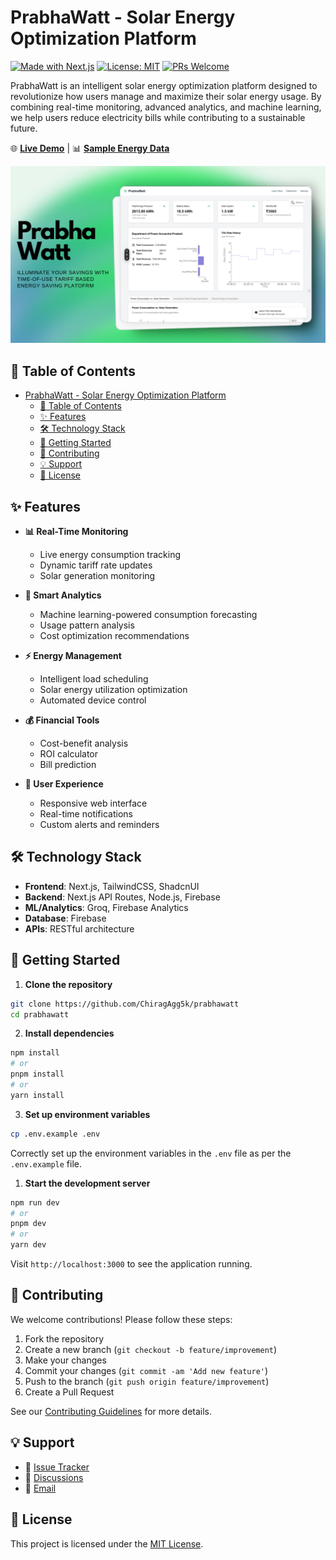 # PrabhaWatt - Solar Energy Optimization Platform

[![Made with Next.js](https://img.shields.io/badge/Made%20with-Next.js-000000?style=flat-square&logo=Next.js)](https://nextjs.org)
[![License: MIT](https://img.shields.io/badge/License-MIT-yellow.svg)](https://opensource.org/licenses/MIT)
[![PRs Welcome](https://img.shields.io/badge/PRs-welcome-brightgreen.svg)](https://makeapullrequest.com)

PrabhaWatt is an intelligent solar energy optimization platform designed to revolutionize how users manage and maximize their solar energy usage. By combining real-time monitoring, advanced analytics, and machine learning, we help users reduce electricity bills while contributing to a sustainable future.

🌐 **[Live Demo](https://prabhawatt.vercel.app/)** | 📊 **[Sample Energy Data](./assets/Energy%20data.csv)**

![PrabhaWatt Dashboard Preview](./public/preview.png)

## 📑 Table of Contents

- [PrabhaWatt - Solar Energy Optimization Platform](#prabhawatt---solar-energy-optimization-platform)
  - [📑 Table of Contents](#-table-of-contents)
  - [✨ Features](#-features)
  - [🛠 Technology Stack](#-technology-stack)
  - [🚀 Getting Started](#-getting-started)
  - [🤝 Contributing](#-contributing)
  - [💡 Support](#-support)
  - [📄 License](#-license)

## ✨ Features

- **📊 Real-Time Monitoring**

  - Live energy consumption tracking
  - Dynamic tariff rate updates
  - Solar generation monitoring

- **🤖 Smart Analytics**

  - Machine learning-powered consumption forecasting
  - Usage pattern analysis
  - Cost optimization recommendations

- **⚡ Energy Management**

  - Intelligent load scheduling
  - Solar energy utilization optimization
  - Automated device control

- **💰 Financial Tools**

  - Cost-benefit analysis
  - ROI calculator
  - Bill prediction

- **📱 User Experience**
  - Responsive web interface
  - Real-time notifications
  - Custom alerts and reminders

## 🛠 Technology Stack

- **Frontend**: Next.js, TailwindCSS, ShadcnUI
- **Backend**: Next.js API Routes, Node.js, Firebase
- **ML/Analytics**: Groq, Firebase Analytics
- **Database**: Firebase
- **APIs**: RESTful architecture

## 🚀 Getting Started

1. **Clone the repository**

```bash
git clone https://github.com/ChiragAgg5k/prabhawatt
cd prabhawatt
```

2. **Install dependencies**

```bash
npm install
# or
pnpm install
# or
yarn install
```

3. **Set up environment variables**

```bash
cp .env.example .env
```

Correctly set up the environment variables in the `.env` file as per the `.env.example` file.

1. **Start the development server**

```bash
npm run dev
# or
pnpm dev
# or
yarn dev
```

Visit `http://localhost:3000` to see the application running.

## 🤝 Contributing

We welcome contributions! Please follow these steps:

1. Fork the repository
2. Create a new branch (`git checkout -b feature/improvement`)
3. Make your changes
4. Commit your changes (`git commit -am 'Add new feature'`)
5. Push to the branch (`git push origin feature/improvement`)
6. Create a Pull Request

See our [Contributing Guidelines](CONTRIBUTING.md) for more details.

## 💡 Support

- 🐛 [Issue Tracker](https://github.com/ChiragAgg5k/prabhawatt/issues)
- 💬 [Discussions](https://github.com/ChiragAgg5k/prabhawatt/discussions)
- 📩 [Email](mailto:chiragaggarwal5k@gmail.com)

## 📄 License

This project is licensed under the [MIT License](LICENSE).
